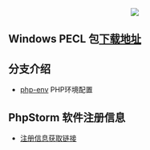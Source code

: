 <p align="center"><img src="http://pecl.php.net//img/peclsmall.gif"></p>

## Windows PECL 包[下载地址](https://windows.php.net/downloads/pecl/releases/)

## 分支介绍

- [php-env](https://github.com/amoswdh/PHP-Help/tree/php-env) PHP环境配置

## PhpStorm 软件注册信息

- [注册信息获取链接](https://gist.github.com/me7media/3a7017e0a86f22c8f463774f41e2af34)
